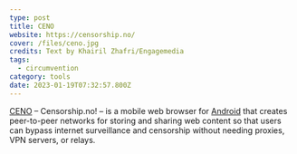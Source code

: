 ```yaml
---
type: post
title: CENO
website: https://censorship.no/
cover: /files/ceno.jpg
credits: Text by Khairil Zhafri/Engagemedia
tags:
  - circumvention
category: tools
date: 2023-01-19T07:32:57.800Z
---
```

[CENO](https://censorship.no/) – Censorship.no! – is a mobile web browser for [Android](https://play.google.com/store/apps/details?id=ie.equalit.ceno&pcampaignid=pcampaignidMKT-Other-global-all-co-prtnr-py-PartBadge-Mar2515-1) that creates peer-to-peer networks for storing and sharing web content so that users can bypass internet surveillance and censorship without needing proxies, VPN servers, or relays.